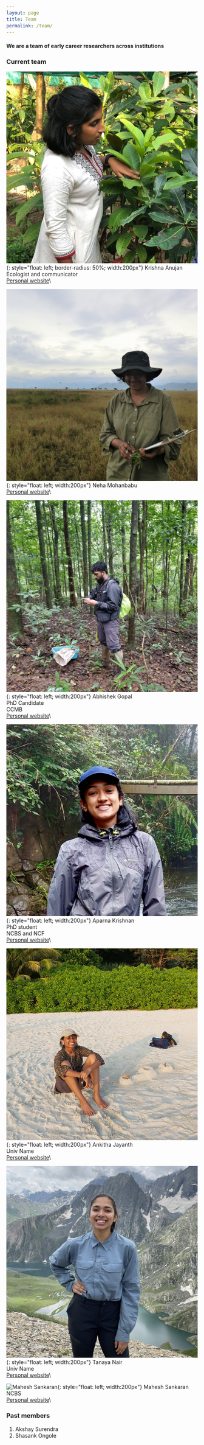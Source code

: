 ```yaml
---
layout: page
title: Team
permalink: /team/
---
```


#### We are a team of early career researchers across institutions

### Current team

![Krishna Anujan](assets/krishna_anujan.jpeg){: style="float: left; border-radius: 50%; width:200px"}
Krishna Anujan\
Ecologist and communicator\
[Personal website](https://krishnaanujan.weebly.com)\

![Neha Mohanbabu](assets/nmb.jpg){: style="float: left; width:200px"}
Neha Mohanbabu\
[Personal website](https://neha-mohanbabu.weebly.com/)\

![Abhishek Gopal](assets/abhishek_gopal.jpg){: style="float: left; width:200px"}
Abhishek Gopal\
PhD Candidate\
CCMB\
[Personal website](https://sites.google.com/view/jahnavijoshi/team/phd-students?authuser=0#h.f6hb7mex66e5)\

![Aparna Krishnan](assets/aparna_krishnan.jpg){: style="float: left; width:200px"}
Aparna Krishnan\
PhD student\
NCBS and NCF\
[Personal website]()\

![Ankitha Jayanth](assets/ankitha_jayanth.jpg){: style="float: left; width:200px"}
Ankitha Jayanth\
Univ Name\
[Personal website]()\

![Tanaya Nair](assets/tanaya_nair.jpg){: style="float: left; width:200px"}
Tanaya Nair\
Univ Name\
[Personal website]()\

![Mahesh Sankaran](assets/mahesh_sankaran.jpeg){: style="float: left; width:200px"}
Mahesh Sankaran\
NCBS\
[Personal website](https://www.ncbs.res.in/faculty/mahesh)\


### Past members

1. Akshay Surendra
2. Shasank Ongole
